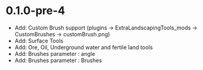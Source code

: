 # 0.1.0-pre-4
- Add: Custom Brush support (plugins -> ExtraLandscapingTools_mods -> CustomBrushes -> customBrush.png)
- Add: Surface Tools
- Add: Ore, Oil, Underground water and fertile land tools
- Add: Brushes parameter : angle
- Add: Brushes parameter : Brushes